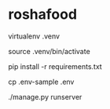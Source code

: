 # roshafood

virtualenv .venv

source .venv/bin/activate

pip install -r requirements.txt

cp .env-sample .env

./manage.py runserver

